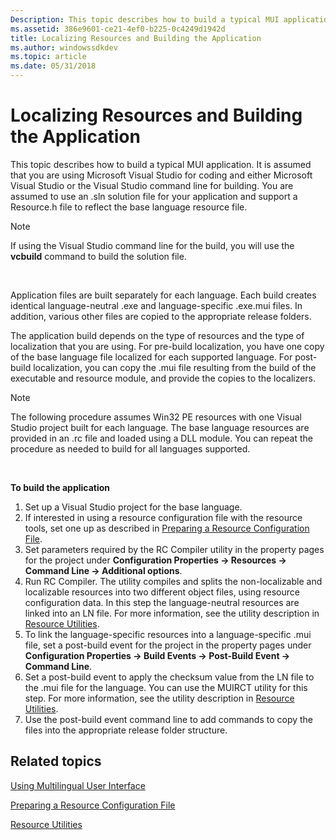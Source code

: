 ```yaml
---
Description: This topic describes how to build a typical MUI application.
ms.assetid: 386e9601-ce21-4ef0-b225-0c4249d1942d
title: Localizing Resources and Building the Application
ms.author: windowssdkdev
ms.topic: article
ms.date: 05/31/2018
---
```


# Localizing Resources and Building the Application

This topic describes how to build a typical MUI application. It is assumed that you are using Microsoft Visual Studio for coding and either Microsoft Visual Studio or the Visual Studio command line for building. You are assumed to use an .sln solution file for your application and support a Resource.h file to reflect the base language resource file.

> [!Note]  
> If using the Visual Studio command line for the build, you will use the **vcbuild** command to build the solution file.

 

Application files are built separately for each language. Each build creates identical language-neutral .exe and language-specific .exe.mui files. In addition, various other files are copied to the appropriate release folders.

The application build depends on the type of resources and the type of localization that you are using. For pre-build localization, you have one copy of the base language file localized for each supported language. For post-build localization, you can copy the .mui file resulting from the build of the executable and resource module, and provide the copies to the localizers.

> [!Note]  
> The following procedure assumes Win32 PE resources with one Visual Studio project built for each language. The base language resources are provided in an .rc file and loaded using a DLL module. You can repeat the procedure as needed to build for all languages supported.

 

**To build the application**

1.  Set up a Visual Studio project for the base language.
2.  If interested in using a resource configuration file with the resource tools, set one up as described in [Preparing a Resource Configuration File](preparing-a-resource-configuration-file.md).
3.  Set parameters required by the RC Compiler utility in the property pages for the project under **Configuration Properties → Resources → Command Line → Additional options**.
4.  Run RC Compiler. The utility compiles and splits the non-localizable and localizable resources into two different object files, using resource configuration data. In this step the language-neutral resources are linked into an LN file. For more information, see the utility description in [Resource Utilities](resource-utilities.md).
5.  To link the language-specific resources into a language-specific .mui file, set a post-build event for the project in the property pages under **Configuration Properties → Build Events → Post-Build Event → Command Line**.
6.  Set a post-build event to apply the checksum value from the LN file to the .mui file for the language. You can use the MUIRCT utility for this step. For more information, see the utility description in [Resource Utilities](resource-utilities.md).
7.  Use the post-build event command line to add commands to copy the files into the appropriate release folder structure.

## Related topics

<dl> <dt>

[Using Multilingual User Interface](using-multilingual-user-interface.md)
</dt> <dt>

[Preparing a Resource Configuration File](preparing-a-resource-configuration-file.md)
</dt> <dt>

[Resource Utilities](resource-utilities.md)
</dt> </dl>

 

 




